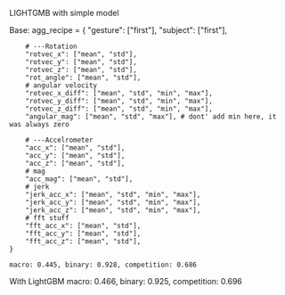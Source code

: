 LIGHTGMB with simple model

Base:
    agg_recipe = {
        "gesture": ["first"],
        "subject": ["first"],
        
        # ---Rotation
        "rotvec_x": ["mean", "std"],
        "rotvec_y": ["mean", "std"],
        "rotvec_z": ["mean", "std"],
        "rot_angle": ["mean", "std"],
        # angular velocity
        "rotvec_x_diff": ["mean", "std", "min", "max"],
        "rotvec_y_diff": ["mean", "std", "min", "max"],
        "rotvec_z_diff": ["mean", "std", "min", "max"],
        "angular_mag": ["mean", "std", "max"], # dont' add min here, it was always zero
        
        # ---Accelrometer
        "acc_x": ["mean", "std"],
        "acc_y": ["mean", "std"],
        "acc_z": ["mean", "std"],
        # mag
        "acc_mag": ["mean", "std"],
        # jerk
        "jerk_acc_x": ["mean", "std", "min", "max"],
        "jerk_acc_y": ["mean", "std", "min", "max"],
        "jerk_acc_z": ["mean", "std", "min", "max"],
        # fft stuff
        "fft_acc_x": ["mean", "std"],
        "fft_acc_y": ["mean", "std"],
        "fft_acc_z": ["mean", "std"],
    }
    
    macro: 0.445, binary: 0.928, competition: 0.686
    
With LightGBM macro: 0.466, binary: 0.925, competition: 0.696



